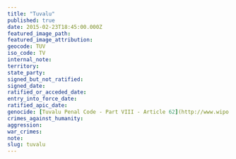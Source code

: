 ```yaml
---
title: "Tuvalu"
published: true
date: 2015-02-23T18:45:00.000Z
featured_image_path:
featured_image_attribution:
geocode: TUV
iso_code: TV
internal_note:
territory:
state_party:
signed_but_not_ratified:
signed_date:
ratified_or_acceded_date:
entry_into_force_date:
ratified_apic_date:
genocide: [Tuvalu Penal Code - Part VIII - Article 62](http://www.wipo.int/wipolex/en/text.jsp?file_id=197529#LinkTarget_1432)
crimes_against_humanity:
aggression:
war_crimes:
note:
slug: tuvalu
---
```

